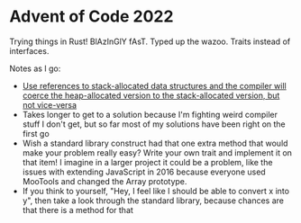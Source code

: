 # Advent of Code 2022

Trying things in Rust! BlAzInGlY fAsT. Typed up the wazoo. Traits instead of interfaces.

Notes as I go:
- [Use references to stack-allocated data structures and the compiler will coerce the heap-allocated version to the stack-allocated version, but not vice-versa](https://stackoverflow.com/questions/40006219/why-is-it-discouraged-to-accept-a-reference-to-a-string-string-vec-vec-o)
- Takes longer to get to a solution because I'm fighting weird compiler stuff I don't get, but so far most of my solutions have been right on the first go
- Wish a standard library construct had that one extra method that would make your problem really easy? Write your own trait and implement it on that item! I imagine in a larger project it could be a problem, like the issues with extending JavaScript in 2016 because everyone used MooTools and changed the Array prototype.
- If you think to yourself, "Hey, I feel like I should be able to convert x into y", then take a look through the standard library, because chances are that there is a method for that
